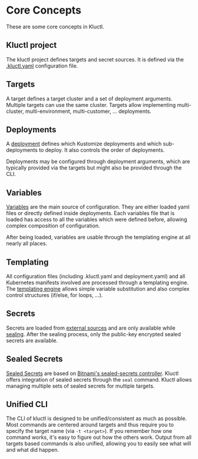<!-- This comment is uncommented when auto-synced to www-kluctl.io

---
title: Core Concepts
description: Core Concepts of Kluctl.
weight: 10
---
-->

# Core Concepts

These are some core concepts in Kluctl.

## Kluctl project
The kluctl project defines targets and secret sources.
It is defined via the [.kluctl.yaml](./reference/kluctl-project) configuration file.

## Targets
A target defines a target cluster and a set of deployment arguments. Multiple targets can use the same cluster. Targets
allow implementing multi-cluster, multi-environment, multi-customer, ... deployments.

## Deployments
A [deployment](./reference/deployments) defines which Kustomize deployments and which sub-deployments
to deploy. It also controls the order of deployments.

Deployments may be configured through deployment arguments, which are typically provided via the targets but might also
be provided through the CLI.

## Variables
[Variables](./reference/templating) are the main source of configuration. They are either loaded yaml
files or directly defined inside deployments. Each variables file that is loaded has access to all the variables which
were defined before, allowing complex composition of configuration.

After being loaded, variables are usable through the templating engine at all nearly all places.

## Templating
All configuration files (including .kluctl.yaml and deployment.yaml) and all Kubernetes manifests involved are processed
through a templating engine.
The [templating engine](./reference/templating) allows simple variable substitution and also complex
control structures (if/else, for loops, ...).

## Secrets
Secrets are loaded from [external sources](./reference/kluctl-project) and are only available
while [sealing](./reference/sealed-secrets). After the sealing process, only the public-key encrypted
sealed secrets are available.

## Sealed Secrets
[Sealed Secrets](./reference/sealed-secrets) are based on
[Bitnami's sealed-secrets controller](https://github.com/bitnami-labs/sealed-secrets). Kluctl offers integration of
sealed secrets through the `seal` command. Kluctl allows managing multiple sets of sealed secrets for multiple targets.

## Unified CLI
The CLI of kluctl is designed to be unified/consistent as much as possible. Most commands are centered around targets
and thus require you to specify the target name (via `-t <target>`). If you remember how one command works, it's easy
to figure out how the others work. Output from all targets based commands is also unified, allowing you to easily see
what will and what did happen.
